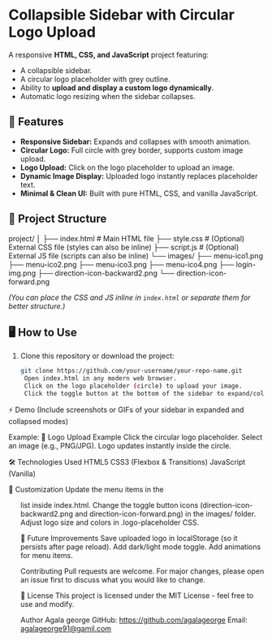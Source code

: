 # Collapsible Sidebar with Circular Logo Upload

A responsive **HTML, CSS, and JavaScript** project featuring:
- A collapsible sidebar.
- A circular logo placeholder with grey outline.
- Ability to **upload and display a custom logo dynamically**.
- Automatic logo resizing when the sidebar collapses.

## 🚀 Features
- **Responsive Sidebar:** Expands and collapses with smooth animation.
- **Circular Logo:** Full circle with grey border, supports custom image upload.
- **Logo Upload:** Click on the logo placeholder to upload an image.
- **Dynamic Image Display:** Uploaded logo instantly replaces placeholder text.
- **Minimal & Clean UI:** Built with pure HTML, CSS, and vanilla JavaScript.

## 📂 Project Structure

project/
│
├── index.html # Main HTML file
├── style.css # (Optional) External CSS file (styles can also be inline)
├── script.js # (Optional) External JS file (scripts can also be inline)
└── images/
├── menu-ico1.png
├── menu-ico2.png
├── menu-ico3.png
├── menu-ico4.png
├── login-img.png
├── direction-icon-backward2.png
└── direction-icon-forward.png


*(You can place the CSS and JS inline in `index.html` or separate them for better structure.)*

## 🖥️ How to Use
1. Clone this repository or download the project:
   ```bash
   git clone https://github.com/your-username/your-repo-name.git
    Open index.html in any modern web browser.
    Click on the logo placeholder (circle) to upload your image.
    Click the toggle button at the bottom of the sidebar to expand/collapse.

⚡ Demo
(Include screenshots or GIFs of your sidebar in expanded and collapsed modes)

Example:
📸 Logo Upload Example
    Click the circular logo placeholder.
    Select an image (e.g., PNG/JPG).
    Logo updates instantly inside the circle.

🛠️ Technologies Used
    HTML5
    CSS3 (Flexbox & Transitions)
    JavaScript (Vanilla)

🔧 Customization
    Update the menu items in the <ul> list inside index.html.
    Change the toggle button icons (direction-icon-backward2.png and direction-icon-forward.png) in the images/ folder.
    Adjust logo size and colors in .logo-placeholder CSS.

📌 Future Improvements
    Save uploaded logo in localStorage (so it persists after page reload).
    Add dark/light mode toggle.
    Add animations for menu items.

Contributing
Pull requests are welcome. For major changes, please open an issue first to discuss what you would like to change.

📜 License
This project is licensed under the MIT License - feel free to use and modify.

Author
Agala george
GitHub: https://github.com/agalageorge
Email: agalageorge91@gamil.com

